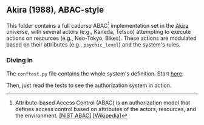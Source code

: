## Akira (1988), ABAC-style

This folder contains a full cadurso ABAC[^1] implementation set in the [Akira](https://en.wikipedia.org/wiki/Akira_(1988_film))
universe, with several actors (e.g., Kaneda, Tetsuo) attempting to execute actions on resources (e.g., Neo-Tokyo, Bikes).
These actions are modulated based on their attributes (e.g., `psychic_level`) and the system's rules.

### Diving in

The `conftest.py` file contains the whole system's definition. Start [here](./conftest.py#L261).

Then, just read the tests to see the authorization system in action.


[^1]: Attribute-based Access Control (ABAC) is an authorization model that defines access control based on attributes of the actors, resources, and the environment.
      [[NIST ABAC]](https://csrc.nist.gov/publications/detail/sp/800-162/final)
      [[Wikipedia]](https://en.wikipedia.org/wiki/Attribute-based_access_control)
